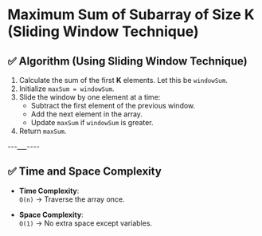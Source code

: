 # Maximum Sum of Subarray of Size K (Sliding Window Technique)

## ✅ Algorithm (Using Sliding Window Technique)

1. Calculate the sum of the first **K** elements. Let this be `windowSum`.
2. Initialize `maxSum = windowSum`.
3. Slide the window by one element at a time:
   - Subtract the first element of the previous window.
   - Add the next element in the array.
   - Update `maxSum` if `windowSum` is greater.
4. Return `maxSum`.

---___----

## ✅ Time and Space Complexity

- **Time Complexity**:  
  `O(n)` → Traverse the array once.

- **Space Complexity**:  
  `O(1)` → No extra space except variables.
